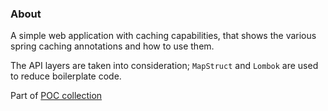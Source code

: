 ### About

A simple web application with caching capabilities, that shows the various spring caching annotations and how to use
them.

The API layers are taken into consideration; `MapStruct` and `Lombok` are used to reduce boilerplate code.

Part of [POC collection](../README.md)